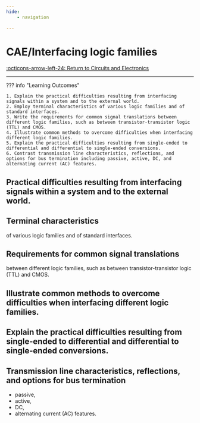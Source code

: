 ```yaml
---
hide:
    - navigation 

---
```


# CAE/Interfacing logic families

[:octicons-arrow-left-24: Return to Circuits and Electronics](/Knowledge-Notebook/Circuits-Electronics/)

---

??? info "Learning Outcomes"

    1. Explain the practical difficulties resulting from interfacing signals within a system and to the external world.
    2. Employ terminal characteristics of various logic families and of standard interfaces.
    3. Write the requirements for common signal translations between different logic families, such as between transistor-transistor logic (TTL) and CMOS.
    4. Illustrate common methods to overcome difficulties when interfacing different logic families.
    5. Explain the practical difficulties resulting from single-ended to differential and differential to single-ended conversions.
    6. Contrast transmission line characteristics, reflections, and options for bus termination including passive, active, DC, and alternating current (AC) features.

## Practical difficulties resulting from interfacing signals within a system and to the external world.

## Terminal characteristics 

of various logic families and of standard interfaces.

## Requirements for common signal translations

between different logic families, such as between transistor-transistor logic (TTL) and CMOS.

## Illustrate common methods to overcome difficulties when interfacing different logic families.

## Explain the practical difficulties resulting from single-ended to differential and differential to single-ended conversions.

## Transmission line characteristics, reflections, and options for bus termination 

- passive, 
- active, 
- DC,
- alternating current (AC) features.
